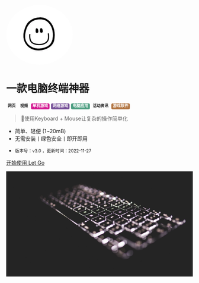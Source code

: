 <!-- _coverpage.md -->

<img width="180px" style="border-radius: 50%" bor src="static/img/logo.png">

# 一款电脑终端神器

<div>
    <span class="badge badge-danger">网页</span>
    <span class="badge badge-warning">视频</span>
    <span class="badge" style="color: #ffffff;background-color: #d41e94;">单机游戏</span>
    <span class="badge" style="color: #ffffff;background-color: #78539a;">网络游戏</span>
    <span class="badge" style="color: #ffffff;background-color: #50a083;">电脑应用</span>
    <span class="badge badge-dark">活动资讯</span>
    <span class="badge" style="color: #ffffff;background-color: #b37744;">游戏软件</span>
</div>

<style>
    .badge{
        display: inline-block;
        padding: 0.25em 0.4em;
        font-size: 75%;
        font-weight: 700;
        line-height: 1;
        text-align: center;
        white-space: nowrap;
        vertical-align: baseline;
        border-radius: 0.25rem;
        transition: color .15s ease-in-out,background-color .15s ease-in-out,border-color .15s ease-in-out,box-shadow .15s ease-in-out;
    }
</style>


> 💪使用Keyboard + Mouse让复杂的操作简单化

- 简单、轻便 (1~20mB)
- 无需安装丨绿色安全丨即开即用

>>>>
- <small>版本号：v3.0 ，更新时间：2022-11-27</small>

[开始使用 Let Go](/README.md)

![](media/bg1.jpg)
